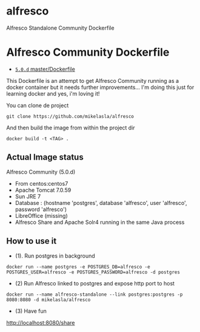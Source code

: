 # alfresco

Alfresco Standalone Community Dockerfile


# Alfresco Community Dockerfile

* [`5.0.d` master/Dockerfile](https://github.com/mikelasla/alfresco/blob/master/Dockerfile "Dockerfile") 

This Dockerfile is an attempt to get Alfresco Community running as a docker container but it needs further improvements...
I'm doing this just for learning docker and yes, i'm loving it!

You can clone de project

`git clone https://github.com/mikelasla/alfresco`

And then build the image from within the project dir

`docker build -t <TAG> .`

## Actual Image status

Alfresco Community (5.0.d)

* From centos:centos7
* Apache Tomcat 7.0.59
* Sun JRE 7
* Database : (hostname 'postgres', database 'alfresco', user 'alfresco', password 'alfresco')
* LibreOffice (missing)
* Alfresco Share and Apache Solr4 running in the same Java process

## How to use it  

* (1). Run postgres in background

`docker run --name postgres -e POSTGRES_DB=alfresco -e POSTGRES_USER=alfresco -e POSTGRES_PASSWORD=alfresco -d postgres`

* (2) Run Alfresco linked to postgres and expose http port to host

`docker run --name alfresco-standalone --link postgres:postgres -p 8080:8080 -d mikelasla/alfresco`

* (3) Have fun

[http://localhost:8080/share](http://localhost:8080/share)
